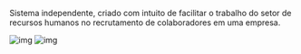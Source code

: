 Sistema independente, criado com intuito de facilitar o trabalho do setor de recursos humanos no recrutamento de colaboradores em uma empresa.

![img](https://imgur.com/rp7zPD1)
![img](https://imgur.com/ypAvDDp)
